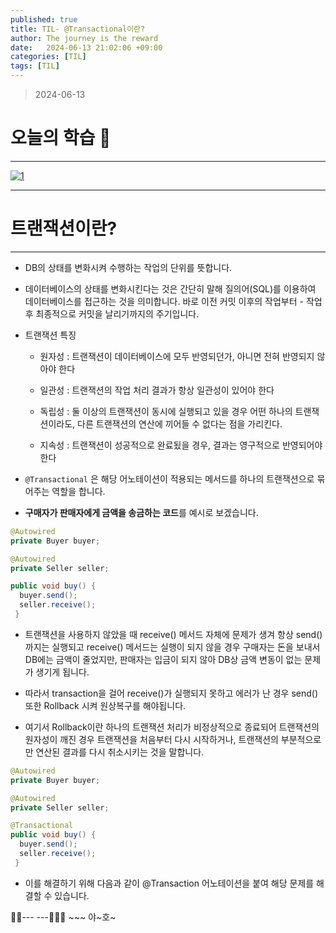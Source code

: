 ```yaml
---
published: true
title: TIL- @Transactional이란?
author: The journey is the reward
date:   2024-06-13 21:02:06 +09:00
categories: [TIL]
tags: [TIL]
---
```






> 2024-06-13


# 오늘의 학습 🌠

---

<a  href="https://github.com/LeeNaYoung240/LeeNaYoung240.github.io/assets/107848521/508c1ca6-10b6-4663-b1f9-7abf88bdeb51"  class="popup img-link"><img  src="https://github.com/LeeNaYoung240/LeeNaYoung240.github.io/assets/107848521/508c1ca6-10b6-4663-b1f9-7abf88bdeb51"  alt="1"  loading="lazy"></a>

---

# 트랜잭션이란?
---
- DB의 상태를 변화시켜 수행하는 작업의 단위를 뜻합니다. 

- 데이터베이스의 상태를 변화시킨다는 것은 간단히 말해 질의어(SQL)를 이용하여 데이터베이스를 접근하는 것을 의미합니다. 바로 이전 커밋 이후의 작업부터 - 작업 후 최종적으로 커밋을 날리기까지의 주기입니다.

- 트랜잭션 특징
	- 원자성 :  트랜잭션이 데이터베이스에 모두 반영되던가, 아니면 전혀 반영되지 않아야 한다

	- 일관성 : 트랜잭션의 작업 처리 결과가 항상 일관성이 있어야 한다

	- 독립성 : 둘 이상의 트랜잭션이 동시에 실행되고 있을 경우 어떤 하나의 트랜잭션이라도, 다른 트랜잭션의 연산에 끼어들 수 없다는 점을 가리킨다.

	- 지속성 :  트랜잭션이 성공적으로 완료됬을 경우, 결과는 영구적으로 반영되어야 한다

- `@Transactional` 은 해당 어노테이션이 적용되는 메서드를 하나의 트랜잭션으로 묶어주는 역할을 합니다. 


- **구매자가 판매자에게 금액을 송금하는 코드**를 예시로 보겠습니다.

```java
@Autowired 
private Buyer buyer; 

@Autowired  
private Seller seller;

public void buy() {
  buyer.send(); 
  seller.receive(); 
 }

```

- 트랜잭션을 사용하지 않았을 때 receive() 메서드 자체에 문제가 생겨 항상 send()까지는 실행되고 receive() 메서드는 실행이 되지 않을 경우 구매자는 돈을 보내서 DB에는 금액이 줄었지만, 판매자는 입금이 되지 않아 DB상 금액 변동이 없는 문제가 생기게 됩니다.


- 따라서 transaction을 걸어 receive()가 실행되지 못하고 에러가 난 경우 send() 또한 Rollback 시켜 원상복구를 해야됩니다.

- 여기서 Rollback이란 하나의 트랜잭션 처리가 비정상적으로 종료되어 트랜잭션의 원자성이 깨진 경우 트랜잭션을 처음부터 다시 시작하거나, 트랜잭션의 부분적으로만 연산된 결과를 다시 취소시키는 것을 말합니다.



```java
@Autowired 
private Buyer buyer; 

@Autowired  
private Seller seller;

@Transactional
public void buy() {
  buyer.send(); 
  seller.receive(); 
 }

```

- 이를 해결하기 위해  다음과 같이 @Transaction 어노테이션을 붙여 해당 문제를 해결할 수 있습니다. 



🐱‍🏍--- ---🤸🏻‍♀️ ~~~ 야~호~